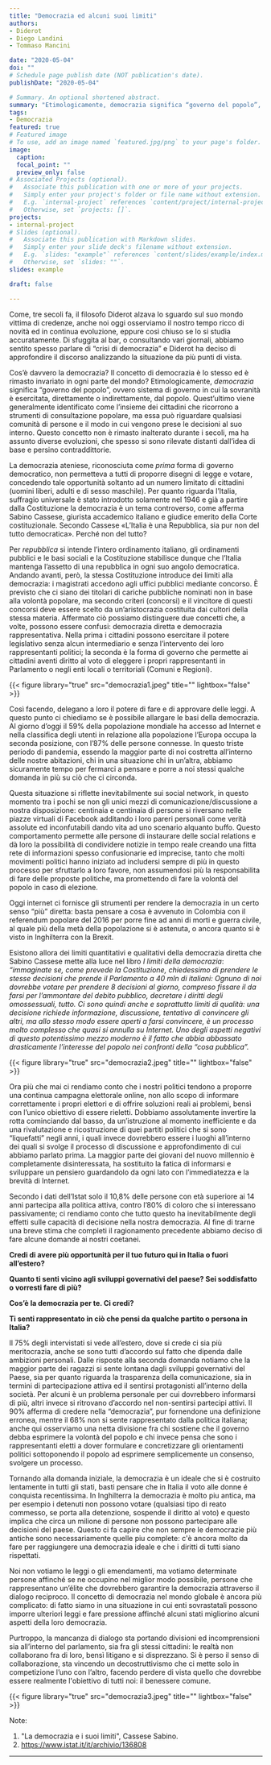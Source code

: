 ```yaml
---
title: "Democrazia ed alcuni suoi limiti"
authors:
- Diderot
- Diego Landini
- Tommaso Mancini

date: "2020-05-04"
doi: ""
# Schedule page publish date (NOT publication's date).
publishDate: "2020-05-04"

# Summary. An optional shortened abstract.
summary: "Etimologicamente, democrazia significa “governo del popolo”, ovvero sistema di governo in cui la sovranità è esercitata, direttamente o indirettamente, dal popolo. Questo concetto non è rimasto inalterato durante i secoli, ma ha assunto diverse evoluzioni, che spesso si sono rilevate distanti dall’idea di base e persino contraddittorie."
tags:
- Democrazia
featured: true
# Featured image
# To use, add an image named `featured.jpg/png` to your page's folder. 
image:
  caption: 
  focal_point: ""
  preview_only: false
# Associated Projects (optional).
#   Associate this publication with one or more of your projects.
#   Simply enter your project's folder or file name without extension.
#   E.g. `internal-project` references `content/project/internal-project/index.md`.
#   Otherwise, set `projects: []`.
projects:
- internal-project
# Slides (optional).
#   Associate this publication with Markdown slides.
#   Simply enter your slide deck's filename without extension.
#   E.g. `slides: "example"` references `content/slides/example/index.md`.
#   Otherwise, set `slides: ""`.
slides: example

draft: false

---
```


Come, tre secoli fa, il filosofo Diderot alzava lo sguardo sul suo mondo vittima di credenze, anche noi oggi osserviamo il nostro tempo ricco di novità ed in continua evoluzione, eppure così chiuso se lo si studia accuratamente. Di sfuggita al bar, o consultando vari giornali, abbiamo sentito spesso parlare di “crisi di democrazia” e Diderot ha deciso di approfondire il discorso analizzando la situazione da più punti di vista. 

Cos’è davvero la democrazia? 
Il concetto di democrazia è lo stesso ed è rimasto invariato in ogni parte del mondo? 
Etimologicamente, *democrazia* significa “governo del popolo”, ovvero sistema di governo in cui la sovranità è esercitata, direttamente o indirettamente, dal popolo. Quest’ultimo viene generalmente identificato come l’insieme dei cittadini che ricorrono a strumenti di consultazione popolare, ma essa può riguardare qualsiasi comunità di persone e il modo in cui vengono prese le decisioni al suo interno. Questo concetto non è rimasto inalterato durante i secoli, ma ha assunto diverse evoluzioni, che spesso si sono rilevate distanti dall’idea di base e persino contraddittorie.


 La democrazia ateniese, riconosciuta come *prima* forma di governo democratico, non permetteva a tutti di proporre disegni di legge e votare, concedendo tale opportunità soltanto ad un numero limitato di cittadini (uomini liberi, adulti e di sesso maschile). 
Per quanto riguarda l’Italia, suffragio universale è stato introdotto solamente nel 1946 e già a partire dalla Costituzione la democrazia è un tema controverso, come afferma Sabino Cassese, giurista accademico italiano e giudice emerito della Corte costituzionale. 
Secondo Cassese «L’Italia è una Repubblica, sia pur non del tutto democratica».
Perché non del tutto? 

Per *repubblica* si intende l’intero ordinamento italiano, gli ordinamenti pubblici e le basi sociali e la Costituzione stabilisce dunque che l’Italia mantenga l’assetto di una repubblica in ogni suo angolo democratica. Andando avanti, però, la stessa Costituzione introduce dei limiti alla democrazia: i magistrati accedono agli uffici pubblici mediante concorso. 
È previsto che ci siano dei titolari di cariche pubbliche nominati non in base alla volontà popolare, ma secondo criteri (concorsi) e il vincitore di questi concorsi deve essere scelto da un’aristocrazia costituita dai cultori della stessa materia. 
Affermato ciò possiamo distinguere due concetti che, a volte, possono essere confusi: democrazia diretta e democrazia rappresentativa. Nella prima i cittadini possono esercitare il potere legislativo senza alcun intermediario e senza l’intervento dei loro rappresentanti politici; la seconda è la forma di governo che permette ai cittadini aventi diritto al voto di eleggere i propri rappresentanti in Parlamento o negli enti locali o territoriali (Comuni e Regioni).

{{< figure library="true" src="democrazia1.jpeg" title="" lightbox="false" >}}

Così facendo, delegano a loro il potere di fare e di approvare delle leggi. 
A questo punto ci chiediamo se è possibile allargare le basi della democrazia.
Al giorno d’oggi il 59% della popolazione mondiale ha accesso ad Internet e nella classifica degli utenti in relazione alla popolazione l’Europa occupa la seconda posizione, con l’87% delle persone connesse. In questo triste periodo di pandemia, essendo la maggior parte di noi costretta all’interno delle nostre abitazioni, chi in una situazione chi in un’altra, abbiamo sicuramente tempo per fermarci a pensare e porre a noi stessi qualche domanda in più su ciò che ci circonda.


Questa situazione si riflette inevitabilmente sui social network, in questo momento tra i pochi se non gli unici mezzi di comunicazione/discussione a nostra disposizione: centinaia e centinaia di persone si riversano nelle piazze virtuali di Facebook additando i loro pareri personali come verità assolute ed inconfutabili dando vita ad uno scenario alquanto buffo. Questo comportamento permette alle persone di instaurare delle social relations e dà loro la possibilità di condividere notizie in tempo reale creando una fitta rete di informazioni spesso confusionarie ed imprecise, tanto che molti movimenti politici hanno iniziato ad includersi sempre di più in questo processo per sfruttarlo a loro favore, non assumendosi più la responsabilita di fare delle proposte politiche, ma promettendo di fare la volontà del popolo in caso di elezione.

Oggi internet ci fornisce gli strumenti per rendere la democrazia in un certo senso “più” diretta: basta pensare a cosa è avvenuto in Colombia con il referendum popolare del 2016 per porre fine ad anni di morti e guerra civile, al quale più della metà della popolazione si è astenuta, o ancora quanto si è visto in Inghilterra con la Brexit.

 Esistono allora dei limiti quantitativi e qualitativi della democrazia diretta che Sabino Cassese mette alla luce nel libro *I limiti della democrazia*: *“immaginate se, come prevede la Costituzione, chiedessimo di prendere le stesse decisioni che prende il Parlamento a 40 mln di italiani: Ognuno di noi dovrebbe votare per prendere 8 decisioni al giorno, compreso fissare il da farsi per l’ammontare del debito pubblico, decretare i diritti degli omossessuali, tutto. Ci sono quindi anche e soprattutto limiti di qualità: una decisione richiede informazione, discussione, tentativo di convincere gli altri, ma allo stesso modo essere aperti a farsi convincere, è un processo molto complesso che quasi si annulla su Internet. Uno degli aspetti negativi di questo potentissimo mezzo moderno è il fatto che abbia abbassato drasticamente l’interesse del popolo nei confronti della “cosa pubblica”.*
 
 {{< figure library="true" src="democrazia2.jpeg" title="" lightbox="false" >}}
 
Ora più che mai ci rendiamo conto che i nostri politici tendono a proporre una continua campagna elettorale online, non allo scopo di informare correttamente i propri elettori e di offrire soluzioni reali ai problemi, bensì con l’unico obiettivo di essere rieletti. 
 Dobbiamo assolutamente invertire la rotta cominciando dal basso, da un’istruzione al momento inefficiente e da una rivalutazione e ricostruzione di quei partiti politici che si sono “liquefatti” negli anni, i quali invece dovrebbero essere i luoghi all’interno dei quali si svolge il processo di discussione e approfondimento di cui abbiamo parlato prima. La maggior parte dei giovani del nuovo millennio è completamente disinteressata, ha sostituito la fatica di informarsi e sviluppare un pensiero guardandolo da ogni lato con l’immediatezza e la brevità di Internet.
 
Secondo i dati dell’Istat solo il 10,8% delle persone con età superiore ai 14 anni partecipa alla politica attiva, contro l’80% di coloro che si interessano passivamente; ci rendiamo conto che tutto questo ha inevitabilmente degli effetti sulle capacità di decisione nella nostra democrazia.
Al fine di trarne una breve stima che completi il ragionamento precedente abbiamo deciso di fare alcune domande ai nostri coetanei.

**Credi di avere più opportunità per il tuo futuro qui in Italia o fuori all’estero?**

**Quanto ti senti vicino agli sviluppi governativi del paese? Sei soddisfatto o vorresti fare di più?**

**Cos’è la democrazia per te. Ci credi?**

**Ti senti rappresentato in ciò che pensi da qualche partito o persona in Italia?**

Il 75% degli intervistati si vede all’estero, dove si crede ci sia più meritocrazia, anche se sono tutti d’accordo sul fatto che dipenda dalle ambizioni personali. 
Dalle risposte alla seconda domanda notiamo che la maggior parte dei ragazzi si sente lontana dagli sviluppi governativi del Paese, sia per quanto riguarda la trasparenza della comunicazione, sia in termini di partecipazione attiva ed il sentirsi protagonisti all’interno della società. Per alcuni è un problema personale per cui dovrebbero informarsi di più, altri invece si ritrovano d’accordo nel non-sentirsi partecipi attivi. Il 90% afferma di credere nella “democrazia”, pur fornendone una definizione erronea, mentre il 68% non si sente rappresentato dalla politica italiana; anche qui osserviamo una netta divisione fra chi sostiene che il governo debba esprimere la volontà del popolo e chi invece pensa che sono i rappresentanti eletti a dover formulare e concretizzare gli orientamenti politici sottoponendo il popolo ad esprimere semplicemente un consenso, svolgere un processo.

Tornando alla domanda iniziale, la democrazia è un ideale che si è costruito lentamente in tutti gli stati, basti pensare che in Italia il voto alle donne é conquista recentissima. In Inghilterra la democrazia è molto piu antica, ma per esempio i detenuti non possono votare (qualsiasi tipo di reato commesso, se porta alla detenzione, sospende il diritto al voto) e questo implica che circa un milione di persone non possono partecipare alle decisioni del paese. Questo ci fa capire che non sempre le democrazie più antiche sono necessariamente quelle piu complete: c'è ancora molto da fare per raggiungere una democrazia ideale e che i diritti di tutti siano rispettati.

Noi non votiamo le leggi o gli emendamenti, ma votiamo determinate persone affinché se ne occupino nel miglior modo possibile, persone che rappresentano un’élite che dovrebbero garantire la democrazia attraverso il dialogo reciproco. Il concetto di democrazia nel mondo globale è ancora più complicato: di fatto siamo in una situazione in cui enti sovrastatali possono imporre ulteriori leggi e fare pressione affinché alcuni stati migliorino alcuni aspetti della loro democrazia.  

Purtroppo, la mancanza di dialogo sta portando divisioni ed incomprensioni sia all’interno del parlamento, sia fra gli stessi cittadini: le realtà non collaborano fra di loro, bensì litigano e si disprezzano. Si è perso il senso di collaborazione, sta vincendo un decostruttivismo che ci mette solo in competizione l’uno con l’altro, facendo perdere di vista quello che dovrebbe essere realmente l'obiettivo di tutti noi: il benessere comune.

{{< figure library="true" src="democrazia3.jpeg" title="" lightbox="false" >}}

Note:
1. "La democrazia e i suoi limiti", Cassese Sabino.
2. https://www.istat.it/it/archivio/136808



---
